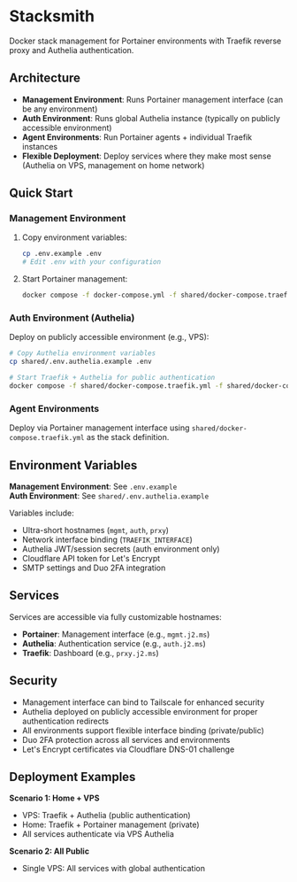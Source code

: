 # Stacksmith

Docker stack management for Portainer environments with Traefik reverse proxy and Authelia authentication.

## Architecture

- **Management Environment**: Runs Portainer management interface (can be any environment)
- **Auth Environment**: Runs global Authelia instance (typically on publicly accessible environment)
- **Agent Environments**: Run Portainer agents + individual Traefik instances
- **Flexible Deployment**: Deploy services where they make most sense (Authelia on VPS, management on home network)

## Quick Start

### Management Environment

1. Copy environment variables:
   ```bash
   cp .env.example .env
   # Edit .env with your configuration
   ```

2. Start Portainer management:
   ```bash
   docker compose -f docker-compose.yml -f shared/docker-compose.traefik.yml up -d
   ```

### Auth Environment (Authelia)

Deploy on publicly accessible environment (e.g., VPS):
```bash
# Copy Authelia environment variables
cp shared/.env.authelia.example .env

# Start Traefik + Authelia for public authentication
docker compose -f shared/docker-compose.traefik.yml -f shared/docker-compose.authelia.yml up -d
```

### Agent Environments

Deploy via Portainer management interface using `shared/docker-compose.traefik.yml` as the stack definition.

## Environment Variables

**Management Environment**: See `.env.example`  
**Auth Environment**: See `shared/.env.authelia.example`

Variables include:
- Ultra-short hostnames (`mgmt`, `auth`, `prxy`)
- Network interface binding (`TRAEFIK_INTERFACE`)
- Authelia JWT/session secrets (auth environment only)
- Cloudflare API token for Let's Encrypt
- SMTP settings and Duo 2FA integration

## Services

Services are accessible via fully customizable hostnames:
- **Portainer**: Management interface (e.g., `mgmt.j2.ms`)
- **Authelia**: Authentication service (e.g., `auth.j2.ms`)  
- **Traefik**: Dashboard (e.g., `prxy.j2.ms`)

## Security

- Management interface can bind to Tailscale for enhanced security
- Authelia deployed on publicly accessible environment for proper authentication redirects
- All environments support flexible interface binding (private/public)
- Duo 2FA protection across all services and environments
- Let's Encrypt certificates via Cloudflare DNS-01 challenge

## Deployment Examples

**Scenario 1: Home + VPS**
- VPS: Traefik + Authelia (public authentication)
- Home: Traefik + Portainer management (private)
- All services authenticate via VPS Authelia

**Scenario 2: All Public**  
- Single VPS: All services with global authentication

